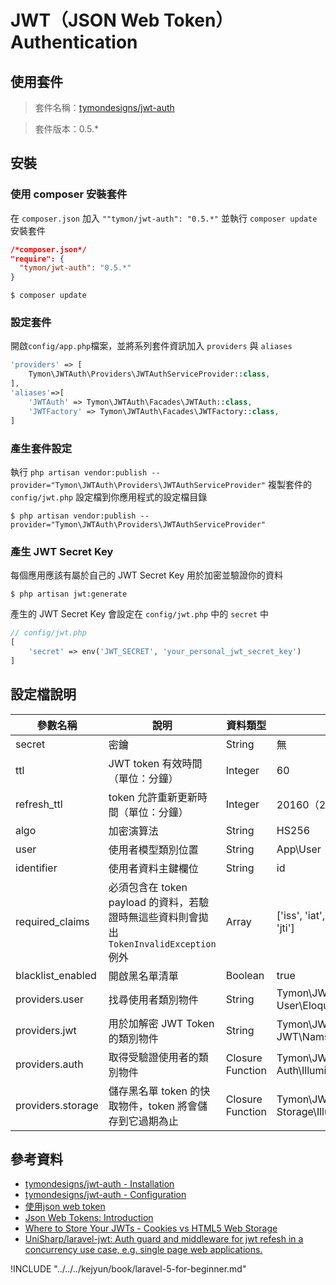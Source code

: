 # JWT（JSON Web Token）Authentication

## 使用套件

> 套件名稱：[tymondesigns/jwt-auth](https://github.com/tymondesigns/jwt-auth)

> 套件版本：0.5.*

## 安裝

### 使用 composer 安裝套件

在 `composer.json` 加入 `""tymon/jwt-auth": "0.5.*"` 並執行 `composer update` 安裝套件

```json
/*composer.json*/
"require": {
  "tymon/jwt-auth": "0.5.*"
}
```

```shell
$ composer update
```


### 設定套件

開啟`config/app.php`檔案，並將系列套件資訊加入 `providers` 與 `aliases`

```php
'providers' => [
    Tymon\JWTAuth\Providers\JWTAuthServiceProvider::class,
],
'aliases'=>[
    'JWTAuth' => Tymon\JWTAuth\Facades\JWTAuth::class,
    'JWTFactory' => Tymon\JWTAuth\Facades\JWTFactory::class,
]
```

### 產生套件設定

執行 `php artisan vendor:publish --provider="Tymon\JWTAuth\Providers\JWTAuthServiceProvider"` 複製套件的 `config/jwt.php` 設定檔到你應用程式的設定檔目錄


```shell
$ php artisan vendor:publish --provider="Tymon\JWTAuth\Providers\JWTAuthServiceProvider"
```

### 產生 JWT Secret Key

每個應用應該有屬於自己的 JWT Secret Key 用於加密並驗證你的資料

```shell
$ php artisan jwt:generate
```

產生的 JWT Secret Key 會設定在 `config/jwt.php` 中的 `secret` 中

```php
// config/jwt.php
[
    'secret' => env('JWT_SECRET', 'your_personal_jwt_secret_key')
]
```


## 設定檔說明

| 參數名稱  | 說明  | 資料類型  |  預設值 |
|---|---|---|---|
| secret | 密鑰 | String | 無 |
| ttl | JWT token 有效時間（單位：分鐘） | Integer | 60 |
| refresh_ttl | token 允許重新更新時間（單位：分鐘） | Integer | 20160（2 週） |
| algo | 加密演算法 | String | HS256 |
| user | 使用者模型類別位置 | String | App\User |
| identifier | 使用者資料主鍵欄位 | String | id |
| required_claims | 必須包含在 token payload 的資料，若驗證時無這些資料則會拋出 `TokenInvalidException` 例外 | Array | ['iss', 'iat', 'exp', 'nbf', 'sub', 'jti'] |
| blacklist_enabled | 開啟黑名單清單 | Boolean | true |
| providers.user | 找尋使用者類別物件 | String | Tymon\JWTAuth\Providers\ User\EloquentUserAdapter |
| providers.jwt | 用於加解密 JWT Token 的類別物件 | String | Tymon\JWTAuth\Providers\ JWT\NamshiAdapter |
| providers.auth | 取得受驗證使用者的類別物件 | Closure Function | Tymon\JWTAuth\Providers\ Auth\IlluminateAuthAdapter |
| providers.storage | 儲存黑名單 token 的快取物件，token 將會儲存到它過期為止 | Closure Function | Tymon\JWTAuth\Providers\ Storage\IlluminateCacheAdapter |

## 參考資料
* [tymondesigns/jwt-auth - Installation](https://github.com/tymondesigns/jwt-auth/wiki/Installation)
* [tymondesigns/jwt-auth - Configuration](https://github.com/tymondesigns/jwt-auth/wiki/Configuration)
* [使用json web token](http://haomou.net/2014/08/13/2014_web_token/)
* [Json Web Tokens: Introduction](http://angular-tips.com/blog/2014/05/json-web-tokens-introduction/)
* [Where to Store Your JWTs - Cookies vs HTML5 Web Storage](https://stormpath.com/blog/where-to-store-your-jwts-cookies-vs-html5-web-storage/)
* [UniSharp/laravel-jwt: Auth guard and middleware for jwt refesh in a concurrency use case, e.g. single page web applications.](https://github.com/UniSharp/laravel-jwt)


!INCLUDE "../../../kejyun/book/laravel-5-for-beginner.md"
